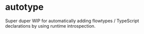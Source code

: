 # autotype
Super duper WIP for automatically adding flowtypes / TypeScript declarations by using runtime introspection.
